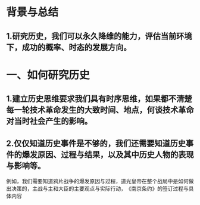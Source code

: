 # 背景与总结
## 1.研究历史，我们可以永久降维的能力，评估当前环境下，成功的概率、时态的发展方向。

# 一、如何研究历史
## 1.建立历史思维要求我们具有时序思维，如果都不清楚每一轮技术革命发生的大致时间、地点，何谈技术革命对当时社会产生的影响。

## 2.仅仅知道历史事件是不够的，我们还需要知道历史事件的爆发原因、过程与结果，以及其中历史人物的表现与影响等。
例如，我们需要知道鸦片战争的爆发原因与过程，道光皇帝在整个战局中是如何做出决策的，主战与主和大臣的主要观点与实际行动，​《南京条约》的签订过程与具体内容